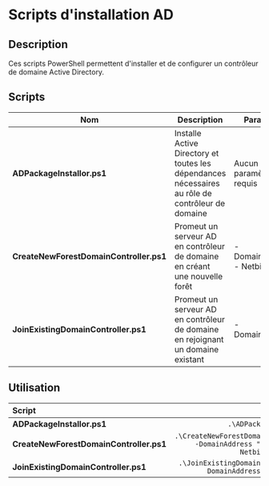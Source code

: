 # Scripts d'installation AD

## Description
Ces scripts PowerShell permettent d'installer et de configurer un contrôleur de domaine Active Directory.

## Scripts

| Nom | Description | Paramètre |
|------|------------|-----------|
| **ADPackageInstallor.ps1** | Installe Active Directory et toutes les dépendances nécessaires au rôle de contrôleur de domaine | Aucun paramètre requis |
| **CreateNewForestDomainController.ps1** | Promeut un serveur AD en contrôleur de domaine en créant une nouvelle forêt | - DomainAddress <br> - NetbiosName |
| **JoinExistingDomainController.ps1** | Promeut un serveur AD en contrôleur de domaine en rejoignant un domaine existant | - DomainAddress |

## Utilisation

| Script | Commande |
|:--------|---------:|
| **ADPackageInstallor.ps1** | `.\ADPackageInstallor.ps1` |
| **CreateNewForestDomainController.ps1** | `.\CreateNewForestDomainController.ps1 -DomainAddress "domolia.local" -NetbiosName "DOMOLIA"` |
| **JoinExistingDomainController.ps1** | `.\JoinExistingDomainController.ps1 -DomainAddress "domolia.local"` |